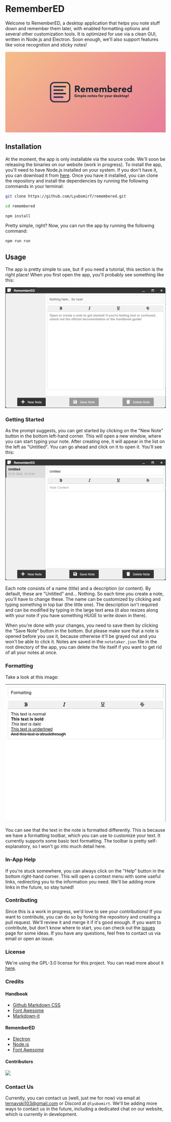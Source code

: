# RememberED

Welcome to RememberED, a desktop application that helps you note stuff down and remember them later, with enabled formatting options and several other customization tools. It is optimized for use via a clean GUI, written in Node.js and Electron. Soon enough, we'll also support features like voice recognition and sticky notes!

![RememberED](assets/banner.png)

## Installation

At the moment, the app is only installable via the source code. We'll soon be releasing the binaries on our website (work in progress). To install the app, you'll need to have Node.js installed on your system. If you don't have it, you can download it from [here](https://nodejs.org/en/download/). Once you have it installed, you can clone the repository and install the dependencies by running the following commands in your terminal:

```bash
git clone https://github.com/LyubomirT/remembered.git
``` 

```bash
cd remembered
```

```bash
npm install
```

Pretty simple, right? Now, you can run the app by running the following command:

```bash
npm run run
```

## Usage

The app is pretty simple to use, but if you need a tutorial, this section is the right place! When you first open the app, you'll probably see something like this:

![RememberED](assets/nothing8.png)

### Getting Started

As the prompt suggests, you can get started by clicking on the "New Note" button in the bottom left-hand corner. This will open a new window, where you can start typing your note. After creating one, it will appear in the list on the left as "Untitled". You can go ahead and click on it to open it. You'll see this:

![RememberED](assets/notecreated.png)

Each note consists of a name (title) and a description (or content). By default, these are "Untitled" and... Nothing. So each time you create a note, you'll have to change these. The name can be customized by clicking and typing something in top bar (the little one). The description isn't required and can be modified by typing in the large text area (it also resizes along with your note if you have something HUGE to write down in there).

When you're done with your changes, you need to save them by clicking the "Save Note" button in the bottom. But please make sure that a note is opened before you use it, because otherwise it'll be grayed out and you won't be able to click it. Notes are saved in the `notetaker.json` file in the root directory of the app, you can delete the file itself if you want to get rid of all your notes at once.

### Formatting

Take a look at this image:

![RememberED](assets/formatting.png)

You can see that the text in the note is formatted differently. This is because we have a formatting toolbar, which you can use to customize your text. It currently supports some basic text formatting. The toolbar is pretty self-explanatory, so I won't go into much detail here.

### In-App Help

If you're stuck somewhere, you can always click on the "Help" button in the bottom right-hand corner. This will open a context menu with some useful links, redirecting you to the information you need. We'll be adding more links in the future, so stay tuned!

### Contributing

Since this is a work in progress, we'd love to see your contributions! If you want to contribute, you can do so by forking the repository and creating a pull request. We'll review it and merge it if it's good enough. If you want to contribute, but don't know where to start, you can check out the [issues](https://github.com/LyubomirT/remembered/issues) page for some ideas. If you have any questions, feel free to contact us via email or open an issue.

### License

We're using the GPL-3.0 license for this project. You can read more about it [here](LICENSE).

### Credits

#### Handbook

- [Github Markdown CSS](https://github.com/sindresorhus/github-markdown-css)
- [Font Awesome](https://fontawesome.com/)
- [Markdown-it](https://github.com/markdown-it/markdown-it)

#### RememberED

- [Electron](https://www.electronjs.org/)
- [Node.js](https://nodejs.org/en/)
- [Font Awesome](https://fontawesome.com/)

#### Contributors

<a href="https://github.com/LyubomirT/remembered/graphs/contributors">
  <img src="https://contrib.rocks/image?repo=LyubomirT/remembered" />
</a>

### Contact Us

Currently, you can contact us (well, just me for now) via email at [ternavski103@gmail.com](mailto:ternavski103@gmail.com) or Discord at `@lyubomirt`. We'll be adding more ways to contact us in the future, including a dedicated chat on our website, which is currently in development.